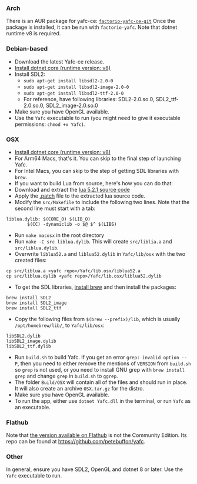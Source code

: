 ### Arch 
There is an AUR package for yafc-ce: [`factorio-yafc-ce-git`](https://aur.archlinux.org/packages/factorio-yafc-ce-git) 
Once the package is installed, it can be run with `factorio-yafc`. Note that dotnet runtime v8 is required.

### Debian-based
- Download the latest Yafc-ce release.
- [Install dotnet core (runtime version: v8)](https://learn.microsoft.com/en-us/dotnet/core/install/linux-debian)
- Install SDL2:
  - `sudo apt-get install libsdl2-2.0-0`
  - `sudo apt-get install libsdl2-image-2.0-0`
  - `sudo apt-get install libsdl2-ttf-2.0-0`
  - For reference, have following libraries: SDL2-2.0.so.0, SDL2_ttf-2.0.so.0, SDL2_image-2.0.so.0
- Make sure you have OpenGL available.
- Use the `Yafc` executable to run (you might need to give it executable permissions: `chmod +x Yafc`).

### OSX
- [Install dotnet core (runtime version: v8)](https://dotnet.microsoft.com/download)
- For Arm64 Macs, that's it. You can skip to the final step of launching Yafc.
- For Intel Macs, you can skip to the step of getting SDL libraries with `brew`.
- If you want to build Lua from source, here's how you can do that:
- Download and extract the [lua 5.2.1 source code](https://www.lua.org/ftp/lua-5.2.1.tar.gz)
- Apply the [.patch](https://github.com/shpaass/yafc-ce/blob/master/lua-5.2.1.patch) file to the extracted lua source code.
- Modify the `src/Makefile` to include the following two lines. Note that the second line must start with a tab:
```
liblua.dylib: $(CORE_O) $(LIB_O)
        $(CC) -dynamiclib -o $@ $^ $(LIBS)
```
- Run `make macosx` in the root directory
- Run `make -C src liblua.dylib`. This will create `src/liblia.a` and `src/liblua.dylib`.
- Overwrite `liblua52.a` and `liblua52.dylib` in `Yafc/lib/osx` with the two created files:
```
cp src/liblua.a <yafc repo>/Yafc/lib.osx/liblua52.a
cp src/liblua.dylib <yafc repo>/Yafc/lib.osx/liblua52.dylib
```
- To get the SDL libraries, [install brew](https://brew.sh/) and then install the packages:
```
brew install SDL2
brew install SDL2_image
brew install SDL2_ttf
```
- Copy the following files from `$(brew --prefix)/lib`, which is usually `/opt/homebrew/lib/`, to `Yafc/lib/osx`:
```
libSDL2.dylib
libSDL2_image.dylib
libSDL2_ttf.dylib
```
- Run `build.sh` to build Yafc. If you get an error `grep: invalid option -- P`, then you need to either remove the mentions of `VERSION` from `build.sh` so `grep` is not used, or you need to install GNU grep with `brew install grep` and change `grep` in `build.sh` to `ggrep`.
- The folder `Build/OSX` will contain all of the files and should run in place. It will also create an archive `OSX.tar.gz` for the distro.
- Make sure you have OpenGL available.
- To run the app, either use `dotnet Yafc.dll` in the terminal, or run `Yafc` as an executable.

### Flathub
Note that [the version available on Flathub](https://flathub.org/apps/details/com.github.petebuffon.yafc) is not the Community Edition. Its repo can be found at https://github.com/petebuffon/yafc.

### Other
In general, ensure you have SDL2, OpenGL and dotnet 8 or later. Use the `Yafc` executable to run.
